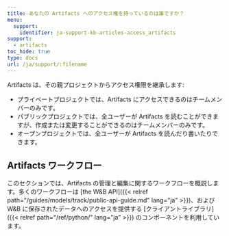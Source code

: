 ```yaml
---
title: あなたの Artifacts へのアクセス権を持っているのは誰ですか？
menu:
  support:
    identifier: ja-support-kb-articles-access_artifacts
support:
  - artifacts
toc_hide: true
type: docs
url: /ja/support/:filename
---
```

Artifacts は、その親プロジェクトからアクセス権限を継承します:

* プライベートプロジェクトでは、Artifacts にアクセスできるのはチームメンバーのみです。
* パブリックプロジェクトでは、全ユーザーが Artifacts を読むことができますが、作成または変更することができるのはチームメンバーのみです。
* オープンプロジェクトでは、全ユーザーが Artifacts を読んだり書いたりできます。

## Artifacts ワークフロー

このセクションでは、Artifacts の管理と編集に関するワークフローを概説します。多くのワークフローは [the W&B API]({{< relref path="/guides/models/track/public-api-guide.md" lang="ja" >}})、および W&B に保存されたデータへのアクセスを提供する [クライアントライブラリ]({{< relref path="/ref/python/" lang="ja" >}}) のコンポーネントを利用しています。